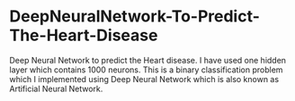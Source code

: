 # DeepNeuralNetwork-To-Predict-The-Heart-Disease
Deep Neural Network to predict the Heart disease. I have used one hidden layer which contains 1000 neurons. This is a binary classification problem which I implemented using Deep Neural Network which is also known as Artificial Neural Network.
